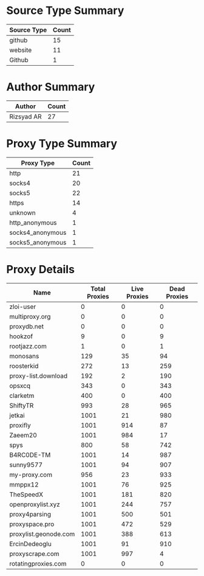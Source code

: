 # Source Type Summary

| Source Type | Count |
|-------------|-------|
| github | 15 |
| website | 11 |
| Github | 1 |


# Author Summary

| Author | Count |
|--------|-------|
| Rizsyad AR | 27 |


# Proxy Type Summary

| Proxy Type | Count |
|------------|-------|
| http | 21 |
| socks4 | 20 |
| socks5 | 22 |
| https | 14 |
| unknown | 4 |
| http_anonymous | 1 |
| socks4_anonymous | 1 |
| socks5_anonymous | 1 |


# Proxy Details

| Name | Total Proxies | Live Proxies | Dead Proxies |
|------|---------------|--------------|---------------|
| zloi-user | 0 | 0 | 0 |
| multiproxy.org | 0 | 0 | 0 |
| proxydb.net | 0 | 0 | 0 |
| hookzof | 9 | 0 | 9 |
| rootjazz.com | 1 | 0 | 1 |
| monosans | 129 | 35 | 94 |
| roosterkid | 272 | 13 | 259 |
| proxy-list.download | 192 | 2 | 190 |
| opsxcq | 343 | 0 | 343 |
| clarketm | 400 | 0 | 400 |
| ShiftyTR | 993 | 28 | 965 |
| jetkai | 1001 | 21 | 980 |
| proxifly | 1001 | 914 | 87 |
| Zaeem20 | 1001 | 984 | 17 |
| spys | 800 | 58 | 742 |
| B4RC0DE-TM | 1001 | 14 | 987 |
| sunny9577 | 1001 | 94 | 907 |
| my-proxy.com | 956 | 23 | 933 |
| mmppx12 | 1001 | 76 | 925 |
| TheSpeedX | 1001 | 181 | 820 |
| openproxylist.xyz | 1001 | 244 | 757 |
| proxy4parsing | 1001 | 500 | 501 |
| proxyspace.pro | 1001 | 472 | 529 |
| proxylist.geonode.com | 1001 | 388 | 613 |
| ErcinDedeoglu | 1001 | 91 | 910 |
| proxyscrape.com | 1001 | 997 | 4 |
| rotatingproxies.com | 0 | 0 | 0 |
